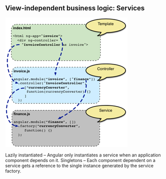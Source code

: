 ## View-independent business logic: Services

![alt resources/angularjs/angularjs-service-code.png](resources/angularjs/angularjs-service-code.png)
<!-- .element: class="half" -->

<aside class="notes">
Lazily instantiated – Angular only instantiates a service when an application component depends on it.
Singletons – Each component dependent on a service gets a reference to the single instance generated by the service factory.
</aside>
